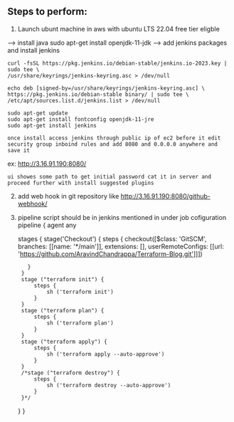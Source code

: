 Steps to perform:
-----------------------

1. Launch ubunt machine in aws with ubuntu LTS 22.04 free tier eligble 
   
  --> install java sudo apt-get install openjdk-11-jdk
  --> add jenkins packages and install jenkins 

    curl -fsSL https://pkg.jenkins.io/debian-stable/jenkins.io-2023.key | sudo tee \
    /usr/share/keyrings/jenkins-keyring.asc > /dev/null

    echo deb [signed-by=/usr/share/keyrings/jenkins-keyring.asc] \
    https://pkg.jenkins.io/debian-stable binary/ | sudo tee \
    /etc/apt/sources.list.d/jenkins.list > /dev/null

    sudo apt-get update
    sudo apt-get install fontconfig openjdk-11-jre
    sudo apt-get install jenkins

    once install access jenkins through public ip of ec2 before it edit security group inboind rules and add 8080 and 0.0.0.0 anywhere and save it

   ex: http://3.16.91.190:8080/

    ui showes some path to get initial password cat it in server and proceed further with install suggested plugins

2. add web hook in git repository like http://3.16.91.190:8080/github-webhook/

3. pipeline script should be in jenkins mentioned in under job cofiguration 
   pipeline {
    agent any

    stages {
        stage('Checkout') {
            steps {
            checkout([$class: 'GitSCM', branches: [[name: '*/main']], extensions: [], userRemoteConfigs: [[url: 'https://github.com/AravindChandrappa/Terraform-Blog.git']]])            

          }
        }
        stage ("terraform init") {
            steps {
                sh ('terraform init') 
            }
        }
        stage ("terraform plan") {
            steps {
                sh ('terraform plan') 
            }
        }
        stage ("terraform apply") {
            steps {
                sh ('terraform apply --auto-approve') 
            }
        }
        /*stage ("terraform destroy") {
            steps {
                sh ('terraform destroy --auto-approve') 
            }
        }*/
    }
}
   


